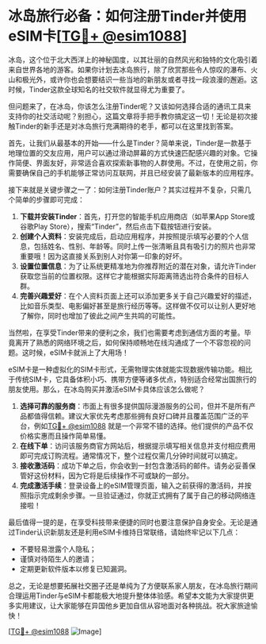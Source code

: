 # 冰岛旅行必备：如何注册Tinder并使用eSIM卡[[TG💪+ @esim1088](https://t.me/s/esim1088)]

冰岛，这个位于北大西洋上的神秘国度，以其壮丽的自然风光和独特的文化吸引着来自世界各地的游客。如果你计划去冰岛旅行，除了欣赏那些令人惊叹的瀑布、火山和极光外，或许你也会想要结识一些当地的新朋友或者寻找一段浪漫的邂逅。这时候，Tinder这款全球知名的社交软件就显得尤为重要了。

但问题来了，在冰岛，你该怎么注册Tinder呢？又该如何选择合适的通讯工具来支持你的社交活动呢？别担心，这篇文章将手把手教你搞定这一切！无论是初次接触Tinder的新手还是对冰岛旅行充满期待的老手，都可以在这里找到答案。

首先，让我们从最基本的开始——什么是Tinder？简单来说，Tinder是一款基于地理位置的交友应用，用户可以通过滑动屏幕的方式快速匹配感兴趣的对象。它操作简便、界面友好，非常适合喜欢探索新事物的人群使用。不过，在使用之前，你需要确保自己的手机能够正常访问互联网，并且已经安装了最新版本的应用程序。

接下来就是关键步骤之一了：如何注册Tinder账户？其实过程并不复杂，只需几个简单的步骤即可完成：

1. **下载并安装Tinder**：首先，打开您的智能手机应用商店（如苹果App Store或谷歌Play Store），搜索“Tinder”，然后点击下载按钮进行安装。
2. **创建个人资料**：安装完成后，启动应用程序，并按照提示填写必要的个人信息，包括姓名、性别、年龄等。同时上传一张清晰且具有吸引力的照片也非常重要哦！因为这直接关系到别人对你第一印象的好坏。
3. **设置位置信息**：为了让系统更精准地为你推荐附近的潜在对象，请允许Tinder获取您当前的位置权限。这样它才能根据实际距离筛选出符合条件的目标人群。
4. **完善兴趣爱好**：在个人资料页面上还可以添加更多关于自己兴趣爱好的描述，比如音乐类型、电影偏好甚至是旅行经历等等。这样做不仅可以让别人更好地了解你，同时也增加了彼此之间产生共鸣的可能性。

当然啦，在享受Tinder带来的便利之余，我们也需要考虑到通信方面的考量。毕竟离开了熟悉的网络环境之后，如何保持顺畅地在线沟通成了一个不容忽视的问题。这时候，eSIM卡就派上了大用场！

eSIM卡是一种虚拟化的SIM卡形式，无需物理实体就能实现数据传输功能。相比于传统SIM卡，它具备体积小巧、携带方便等诸多优点，特别适合经常出国旅行的朋友使用。那么，在冰岛购买并激活eSIM卡具体应该怎么做呢？

1. **选择可靠的服务商**：市面上有很多提供国际漫游服务的公司，但并不是所有产品都值得信赖。建议大家优先考虑那些拥有良好口碑并且覆盖范围广泛的平台，例如[TG💪+ @esim1088](https://t.me/s/esim1088) 就是一个非常不错的选择。他们提供的产品不仅价格实惠而且操作简单易懂。
2. **在线下单**：访问该服务商官方网站后，根据提示填写相关信息并支付相应费用即可完成订购流程。通常情况下，整个过程仅需几分钟时间就可以搞定。
3. **接收激活码**：成功下单之后，你会收到一封包含激活码的邮件。请务必妥善保管好这份材料，因为它将是后续操作不可或缺的一部分。
4. **完成激活手续**：登录设备上的eSIM管理页面，输入之前获得的激活码，并按照指示完成剩余步骤。一旦验证通过，你就正式拥有了属于自己的移动网络连接啦！

最后值得一提的是，在享受科技带来便捷的同时也要注意保护自身安全。无论是通过Tinder认识新朋友还是利用eSIM卡维持日常联络，请始终牢记以下几点：
- 不要轻易泄露个人隐私；
- 谨慎对待陌生人的邀请；
- 定期更新软件版本以修复已知漏洞。

总之，无论是想要拓展社交圈子还是单纯为了方便联系家人朋友，在冰岛旅行期间合理运用Tinder与eSIM卡都能极大地提升整体体验感。希望本文能为大家提供更多实用建议，让大家能够在异国他乡更加自信从容地面对各种挑战。祝大家旅途愉快！

[[TG💪+ @esim1088](https://t.me/s/esim1088) ![Image](https://i.postimg.cc/4NQfJmqS/Snipaste-2025-05-13-00-14-12.png)]